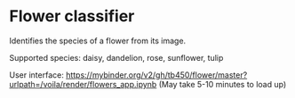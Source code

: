 # Flower classifier

Identifies the species of a flower from its image.

Supported species: daisy, dandelion, rose, sunflower, tulip

User interface: https://mybinder.org/v2/gh/tb450/flower/master?urlpath=/voila/render/flowers_app.ipynb
(May take 5-10 minutes to load up)
